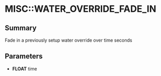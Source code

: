 # MISC::WATER_OVERRIDE_FADE_IN

## Summary
Fade in a previously setup water override over time seconds

## Parameters
* **FLOAT** time